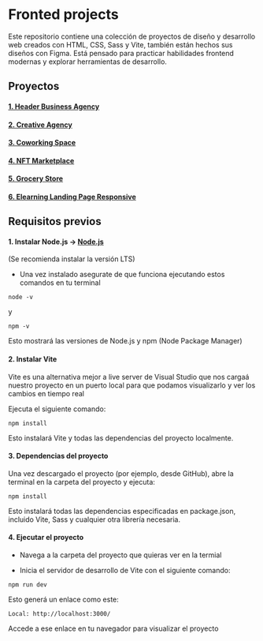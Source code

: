 # Fronted projects

Este repositorio contiene una colección de proyectos de diseño y desarrollo web creados con HTML, CSS, Sass y Vite, también están hechos sus diseños con Figma. Está pensado para practicar habilidades frontend modernas y explorar herramientas de desarrollo.

## Proyectos

#### [1. Header Business Agency](projects/Header_Business_Agency)
#### [2. Creative Agency](projects/Creative_Agency)
#### [3. Coworking Space](projects/Coworking_Space)
#### [4. NFT Marketplace](projects/NFT_Marketplace)
#### [5. Grocery Store](projects/Grocery_Store)
#### [6. Elearning Landing Page Responsive](projects/Elearning_Landing_Page_Responsive)

## Requisitos previos
#### 1. Instalar Node.js -> [Node.js](https://nodejs.org/es)
(Se recomienda instalar la versión LTS)

- Una vez instalado asegurate de que funciona ejecutando estos comandos en tu terminal

```
node -v
```
y
```
npm -v
```
Esto mostrará las versiones de Node.js y npm (Node Package Manager)
   
#### 2. Instalar Vite
  
Vite es una alternativa mejor a live server de Visual Studio que nos cargaá nuestro proyecto en un     puerto local para que podamos visualizarlo y ver los cambios en tiempo real

Ejecuta el siguiente comando:

 ```
 npm install
 ```
 Esto instalará Vite y todas las dependencias del proyecto localmente.

 #### 3. Dependencias del proyecto

Una vez descargado el proyecto (por ejemplo, desde GitHub), abre la terminal en la carpeta del proyecto y ejecuta:

```
npm install
```
Esto instalará todas las dependencias especificadas en package.json, incluido Vite, Sass y cualquier otra librería necesaria.

#### 4. Ejecutar el proyecto

- Navega a la carpeta del proyecto que quieras ver en la termial

- Inicia el servidor de desarrollo de Vite con el siguiente comando:
```
npm run dev
```
Esto generá un enlace como este:
```
Local: http://localhost:3000/
```
Accede a ese enlace en tu navegador para visualizar el proyecto

   
